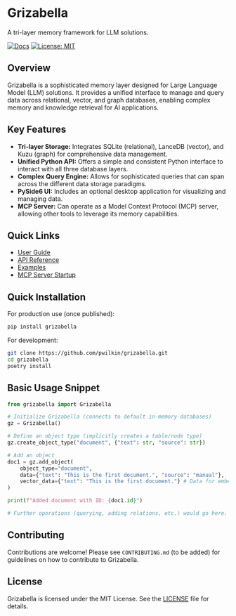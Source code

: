 # Grizabella

A tri-layer memory framework for LLM solutions.

[![Docs](https://img.shields.io/badge/docs-passing-brightgreen)](https://pwilkin.github.io/grizabella/)
[![License: MIT](https://img.shields.io/badge/License-MIT-yellow.svg)](LICENSE)

## Overview

Grizabella is a sophisticated memory layer designed for Large Language Model (LLM) solutions. It provides a unified interface to manage and query data across relational, vector, and graph databases, enabling complex memory and knowledge retrieval for AI applications.

## Key Features

* **Tri-layer Storage:** Integrates SQLite (relational), LanceDB (vector), and Kuzu (graph) for comprehensive data management.
* **Unified Python API:** Offers a simple and consistent Python interface to interact with all three database layers.
* **Complex Query Engine:** Allows for sophisticated queries that can span across the different data storage paradigms.
* **PySide6 UI:** Includes an optional desktop application for visualizing and managing data.
* **MCP Server:** Can operate as a Model Context Protocol (MCP) server, allowing other tools to leverage its memory capabilities.

## Quick Links

* [User Guide](./docs/user_guide/)
* [API Reference](./docs/api_reference/build/html/)
* [Examples](./examples/)
* [MCP Server Startup](./scripts/README.md)

## Quick Installation

For production use (once published):

```bash
pip install grizabella
```

For development:

```bash
git clone https://github.com/pwilkin/grizabella.git
cd grizabella
poetry install
```

## Basic Usage Snippet

```python
from grizabella import Grizabella

# Initialize Grizabella (connects to default in-memory databases)
gz = Grizabella()

# Define an object type (implicitly creates a table/node type)
gz.create_object_type("document", {"text": str, "source": str})

# Add an object
doc1 = gz.add_object(
    object_type="document",
    data={"text": "This is the first document.", "source": "manual"},
    vector_data={"text": "This is the first document."} # Data for embedding
)

print(f"Added document with ID: {doc1.id}")

# Further operations (querying, adding relations, etc.) would go here.
```

## Contributing

Contributions are welcome! Please see `CONTRIBUTING.md` (to be added) for guidelines on how to contribute to Grizabella.

## License

Grizabella is licensed under the MIT License. See the [LICENSE](LICENSE) file for details.
